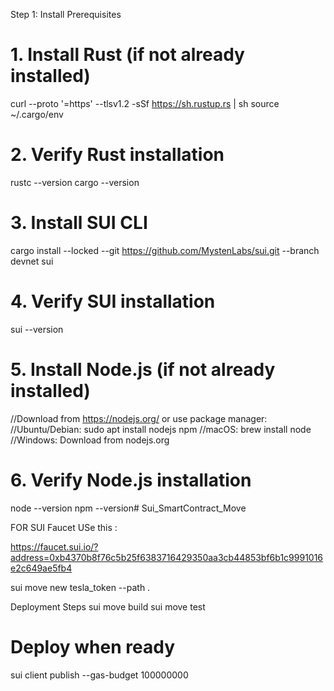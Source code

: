Step 1: Install Prerequisites
# 1. Install Rust (if not already installed)
curl --proto '=https' --tlsv1.2 -sSf https://sh.rustup.rs | sh
source ~/.cargo/env

# 2. Verify Rust installation
rustc --version
cargo --version

# 3. Install SUI CLI
cargo install --locked --git https://github.com/MystenLabs/sui.git --branch devnet sui

# 4. Verify SUI installation
sui --version

# 5. Install Node.js (if not already installed)
//Download from https://nodejs.org/ or use package manager:
//Ubuntu/Debian: sudo apt install nodejs npm
//macOS: brew install node
//Windows: Download from nodejs.org

# 6. Verify Node.js installation
node --version
npm --version# Sui_SmartContract_Move


FOR SUI Faucet USe this :

https://faucet.sui.io/?address=0xb4370b8f76c5b25f6383716429350aa3cb44853bf6b1c9991016e2c649ae5fb4


 sui move new tesla_token --path .


Deployment Steps
sui move build
sui move test

# Deploy when ready
sui client publish --gas-budget 100000000
 
